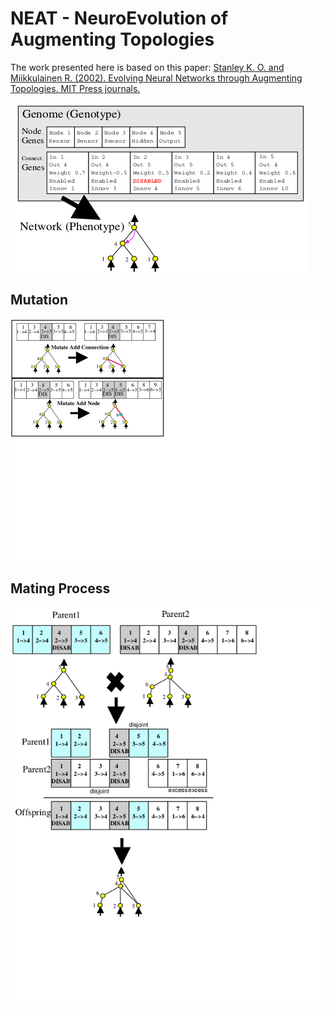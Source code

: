 # NEAT - NeuroEvolution of Augmenting Topologies
The work presented here is based on this paper: [Stanley K. O. and Miikkulainen R. (2002). Evolving Neural 
Networks through Augmenting Topologies. MIT Press journals.](http://nn.cs.utexas.edu/downloads/papers/stanley.ec02.pdf)

![alt text](https://github.com/LeoBasov/neat-python/blob/master/doc/genome.png "Display of genome idea")

## Mutation
![alt text](https://github.com/LeoBasov/neat-python/blob/master/doc/mutation.png "Display of mutation idea")

## Mating Process
![alt text](https://github.com/LeoBasov/neat-python/blob/master/doc/mating_neat.png "Display of mating idea")
